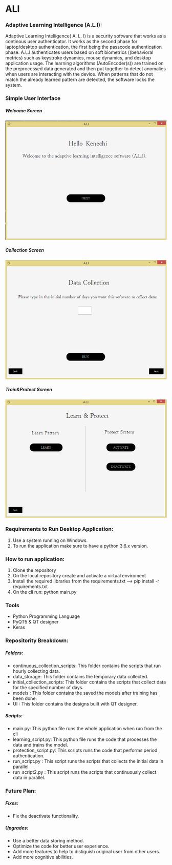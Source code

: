 # ALI

### Adaptive Learning Intelligence (A.L.I):

Adaptive Learning Intelligence( A. L. I) is a security software that works as a continous user authenticator. It works as the second phase for laptop/desktop authentication, the 
first being the passcode authentication phase. A.L.I authenticates users based on soft biometrics ((behavioral  metrics) such as keystroke dynamics, mouse dynamics, and desktop
application usage. The learning algorithms (AutoEncoder(s)) are trained on the preprocessed data generated and then put together to detect anomalies when users are interacting with the device. When patterns that do not match the already learned pattern are detected, the software locks the system.


### Simple User Interface
##### Welcome Screen
![Welcome screen](images/first_screen.png)


##### Collection Screen
![Collection screen](images/collection_screen.png)


##### Train&Protect Screen
![train and protect screen](images/train_n_protect_screen.png)


### Requirements to Run Desktop Application:
1) Use a system running on Windows.
2) To run the application make sure to have a python 3.6.x version.


### How to run application:
1) Clone the repository
2) On the local repository create and activate a virtual enviroment
3) Install the required libraries from the requirements.txt   --> pip install -r requirements.txt 
4) On the cli run: python main.py

### Tools
- Python Programming Language
- PyQT5 & QT designer
- Keras


### Repositority Breakdown:

##### Folders:

- continuous_collection_scripts: This folder contains the scripts that run hourly collecting data.
- data_storage: This folder contains the temporary data collected.
- initial_collection_scripts: This folder contains the scripts that collect data for the specified number of days.
- models :  This folder contains the saved the models after training has been done.
- UI : This folder contains the designs built with QT designer.

##### Scripts:
- main.py: This python file runs the whole application when run from the cli
- learning_script.py: This python file runs the code that processes the data and trains the model.
- protection_script.py: This scripts runs the code that performs period authentication.
- run_script.py : This script runs the scripts that collects the initial data in parallel.
- run_script2.py : This script runs the scripts that continuously collect data in parallel.



### Future Plan:

##### Fixes:
- Fix the deactivate functionality.

##### Upgrades:
- Use a better data storing method.
- Optimize the code for better user experience.
- Add more features to help to distiguish original user from other users.
- Add more cognitive abilities.




